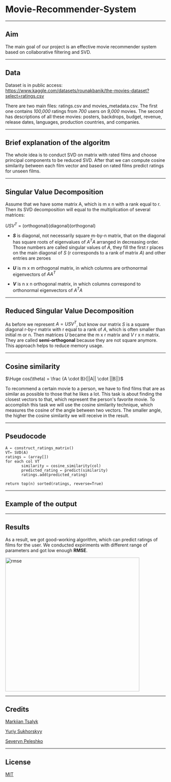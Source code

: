 # Movie-Recommender-System
***
## Aim
The main goal of our project is an effective movie recommender system based on collaborative filtering and SVD.
***
## Data
Dataset is in public access:
https://www.kaggle.com/datasets/rounakbanik/the-movies-dataset?select=ratings.csv

There are two main files: ratings.csv and movies_metadata.csv. The first one contains *100,000* ratings from *700* users on *9,000* movies. The second has descriptions of all these movies: posters, backdrops, budget, revenue, release dates, languages, production countries, and companies.

***
## Brief explanation of the algoritm
The whole idea is to conduct SVD on matrix with rated films and choose principal components to be reduced SVD. After that we can compute cosine similarity between each film vector and based on rated films predict ratings for unseen films.
***
## Singular Value Decomposition
Assume that we have some matrix A, which is m x n  with a rank equal to r. Then its SVD decomposition will equal to the multiplication of several matrices:

$USV^T$ = (orthogonal)(diagonal)(orthogonal)

* **$S$** is diagonal, not necessarily square m-by-n matrix, that on the diagonal has square roots of eigenvalues of $A^TA$ arranged in decreasing order. Those numbers are called singular values of $A$, they fill the first r places on the main diagonal of $S$ (r corresponds to a rank of matrix $A$) and other entries are zeroes

* **$U$** is m x m orthogonal matrix, in which columns are orthonormal eigenvectors of $AA^T$

* **$V$** is  n x n orthogonal matrix, in which columns correspond to orthonormal eigenvectors of $A^TA$

***
## Reduced Singular Value Decomposition
As before we represent $A = USV^T$, but know our matrix $S$ is a square diagonal r-by-r matrix with r equal to a rank of $A$, which is often smaller than initial m or n. Then matrices $U$ became the m x r matrix and $V$ r x n matrix. They are called **semi-orthogonal** because they are not square anymore. This approach helps to reduce memory usage.
***
## Cosine similarity
$\Huge cos(\theta) = \frac {A \cdot B}{||A|| \cdot ||B||}$

To recommend a certain movie to a person, we have to find films that are as similar as possible to those that he likes a lot. This task is about finding the closest vectors to that, which represent the person's favorite movie. To accomplish this task we will use the cosine similarity technique, which measures the cosine of the angle between two vectors. The smaller angle, the higher the cosine similarity we will receive in the result.
***
## Pseudocode
```
A ← construct_ratings_matrix()
VT← SVD(A)
ratings ← (array[])
for each col VT
       similarity ← cosine_similarity(col)
       predicted_rating ← predict(similarity)
       ratings.add(predicted_rating)

return top(n) sorted(ratings, reverse=True)
```
***
## Example of the output

***
## Results
As a result, we got good-working algorithm, which can predict ratings of films for the user. We conducted expiriments with different range of parameters and got low enough **RMSE**.

<img width="421" alt="rmse" src="https://user-images.githubusercontent.com/73395389/170862266-25f07deb-f6da-4f59-ad4b-3b752a89f75d.png">

***
## Credits
[Markiian Tsalyk](https://www.linkedin.com/in/markiian-tsalyk-193758224/)

[Yuriy Sukhorskyy](https://ua.linkedin.com/in/yuriy-sukhorskyy)

[Severyn Peleshko](https://www.linkedin.com/in/severyn-peleshko-163a71225/)
***
## License
[MIT](https://github.com/Tsalyk/Movie-Recommender-System/blob/main/LICENSE)
